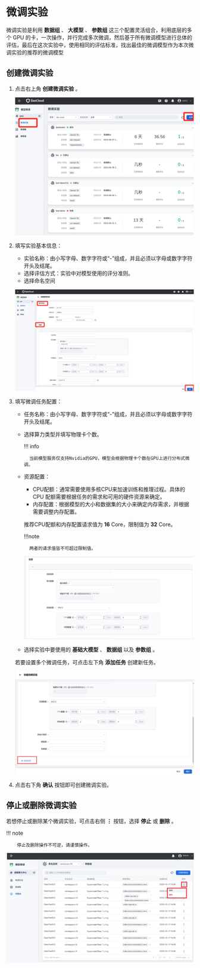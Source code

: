 # 微调实验

微调实验是利用 **数据组** 、 **大模型** 、 **参数组** 这三个配置灵活组合，利用底层的多个 GPU 的卡，一次操作，并行完成多次微调，然后基于所有微调模型进行总体的评估，最后在这次实验中，使用相同的评估标准，找出最佳的微调模型作为本次微调实验的推荐的微调模型

## 创建微调实验

1. 点击右上角 **创建微调实验** 。

    ![创建微调实验](images/create-fine-tuning-experiment、.png)

2. 填写实验基本信息：
    - 实验名称：由小写字母、数字字符或“-”组成，并且必须以字母或数字字符开头及结尾。
    - 选择评估方式：实验中对模型使用的评分准则。
    - 选择命名空间

    ![实验基本信息](images/basic-information-of-experiment.png)

3. 填写微调任务配置：
    - 任务名称：由小写字母、数字字符或“-”组成，并且必须以字母或数字字符开头及结尾。
    - 选择算力类型并填写物理卡个数。

        !!! info

            当前模型服务仅支持Nvidia的GPU，模型会根据物理卡个数在GPU上进行分布式微调。

    - 资源配置：
        - CPU配额：通常需要使用多核CPU来加速训练和推理过程。具体的 CPU 配额需要根据任务的需求和可用的硬件资源来确定。
        - 内存配置：根据模型的大小和数据集的大小来确定内存需求，并根据需要调整内存配置。

        推荐CPU配额和内存配置请求值为 **16** Core，限制值为 **32** Core。

        !!!note

            两者的请求值皆不可超过限制值。

        ![任务配置](images/resource-allocation.png)

    - 选择实验中要使用的 **基础大模型** 、 **数据组** 以及 **参数组** 。

    若要设置多个微调任务，可点击左下角 **添加任务** 创建新任务。

    ![alt text](images/add-task.png)

4. 点击右下角 **确认** 按钮即可创建微调实验。

## 停止或删除微调实验

若想停止或删除某个微调实验，可点击右侧 **⋮** 按钮，选择 **停止** 或 **删除** 。

!!! note

        停止及删除操作不可逆，请谨慎操作。
![停止或删除微调实验](images/delete-fine-tuning-experiment.png)
